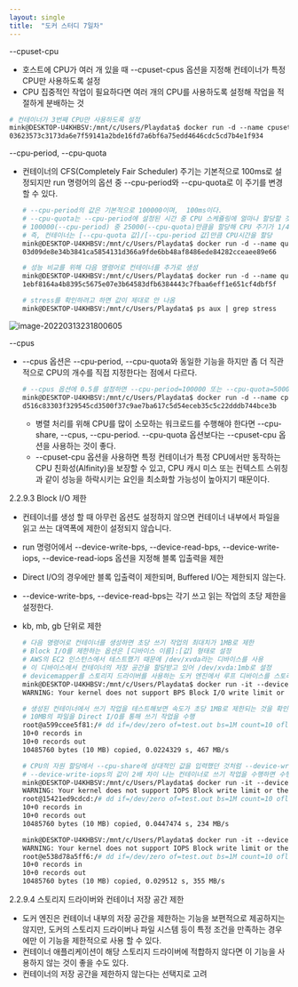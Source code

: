 ```yaml
---
layout: single
title:  "도커 스터디 7일차"
---
```

--cpuset-cpu

- 호스트에 CPU가 여러 개 있을 때 --cpuset-cpus 옵션을 지정해 컨테이너가 특정 CPU만 사용하도록 설정
- CPU 집중적인 작업이 필요하다면 여러 개의 CPU를 사용하도록 설정해 작업을 적절하게 분배하는 것

```dockerfile
# 컨테이너가 3번째 CPU만 사용하도록 설정
mink@DESKTOP-U4KHBSV:/mnt/c/Users/Playdata$ docker run -d --name cpuset_2 --cpuset-cpus=2 alicek106/stress stress --cpu 1
03623573c3173da6e7f59141a2bde16fd7a6bf6a75edd4646cdc5cd7b4e1f934
```



--cpu-period, --cpu-quota

- 컨테이너의 CFS(Completely Fair Scheduler) 주기는 기본적으로 100ms로 설정되지만 run 명령어의 옵션 중 --cpu-period와 --cpu-quota로 이 주기를 변경할 수 있다.

  ```dockerfile
  # --cpu-period의 값은 기본적으로 100000이며,  100ms이다.
  # --cpu-quota는 --cpu-period에 설정된 시간 중 CPU 스케쥴링에 얼마나 할당할 것인지를 설정
  # 100000(--cpu-period) 중 25000(--cpu-quota)만큼을 할당해 CPU 주기가 1/4로 줄었으므로 일반적인 컨테이너보다 CPU 성능이 1/4 정도로 감소
  # 즉, 컨테이너는 [--cpu-quota 값]/[--cpu-period 값]만큼 CPU시간을 할당
  mink@DESKTOP-U4KHBSV:/mnt/c/Users/Playdata$ docker run -d --name quota_1_4 --cpu-period=100000 --cpu-quota=25000 alicek106/stress stress --cpu 1
  03d09de8e34b3841ca5854131d366a9fde6bb48af8486ede84282cceaee89e66
  
  # 성능 비교를 위해 다음 명령어로 컨테이너를 추가로 생성
  mink@DESKTOP-U4KHBSV:/mnt/c/Users/Playdata$ docker run -d --name quota_1_1 --cpu-period=100000 --cpu-quota=100000 alicek106/stress --cpu 1
  1ebf8164a4b8395c5675e07e3b64583dfb6384443c7fbaa6eff1e651cf4dbf5f
  
  # stress를 확인하려고 하면 값이 제대로 안 나옴
  mink@DESKTOP-U4KHBSV:/mnt/c/Users/Playdata$ ps aux | grep stress
  ```

  

![image-20220313231800605](C:\Users\Playdata\AppData\Roaming\Typora\typora-user-images\image-20220313231800605.png)

--cpus

- --cpus 옵션은 --cpu-period, --cpu-quota와 동일한 기능을 하지만 좀 더 직관적으로 CPU의 개수를 직접 지정한다는 점에서 다르다.

  ```dockerfile
  # --cpus 옵션에 0.5를 설정하면 --cpu-period=100000 또는 --cpu-quota=500000과 동일하게 컨테이너의 CPU를 제한
  mink@DESKTOP-U4KHBSV:/mnt/c/Users/Playdata$ docker run -d --name cpus_container --cpus=0.5 alicek106/stress stress --cpu 1
  d516c83303f329545cd3500f37c9ae7ba617c5d54eceb35c5c22dddb744bce3b
  
  ```

  - 병렬 처리를 위해 CPU를 많이 소모하는 워크로드를 수행해야 한다면 --cpu-share, --cpus, --cpu-period. --cpu-quota 옵션보다는 --cpuset-cpu 옵션을 사용하는 것이 좋다.
  - --cpuset-cpu 옵션을 사용하면 특정 컨테이너가 특정 CPU에서만 동작하는 CPU 친화성(Alfinity)을 보장할 수 있고, CPU 캐시 미스 또는 컨텍스트 스위칭과 같이 성능을 하락시키는 요인을 최소화할 가능성이 높아지기 때문이다.

2.2.9.3 Block I/O 제한

- 컨테이너를 생성 할 때 아무런 옵션도 설정하지 않으면 컨테이너 내부에서 파일을 읽고 쓰는 대역폭에 제한이 설정되지 않습니다.

- run 명령어에서 --device-write-bps, --device-read-bps, --device-write-iops, --device-read-iops 옵션을 지정해 블록 입출력을 제한

- Direct I/O의 경우에만 블록 입출력이 제한되며, Buffered I/O는 제한되지 않는다.

- --device-write-bps, --device-read-bps는 각기 쓰고 읽는 작업의 초당 제한을 설정한다.

- kb, mb, gb 단위로 제한

  ```dockerfile
  # 다음 명령어로 컨테이너를 생성하면 초당 쓰기 작업의 최대치가 1MB로 제한
  # Block I/O를 제한하는 옵션은 [디바이스 이름]:[값] 형태로 설정
  # AWS의 EC2 인스턴스에서 테스트했기 때문에 /dev/xvda라는 디바이스를 사용
  # 이 디바이스에서 컨테이너의 저장 공간을 할당받고 있어 /dev/xvda:1mb로 설정
  # devicemapper를 스토리지 드라이버를 사용하는 도커 엔진에서 루프 디바이스를 스토리지로 사용한다면 /dev/loop0:1mb와 같은 형식
  mink@DESKTOP-U4KHBSV:/mnt/c/Users/Playdata$ docker run -it --device-write-bps /dev/xvda:1mb ubuntu:14.04
  WARNING: Your kernel does not support BPS Block I/O write limit or the cgroup is not mounted. Block I/O BPS write limit discarded.
  
  # 생성된 컨테이너에서 쓰기 작업을 테스트해보면 속도가 초당 1MB로 제한되는 것을 확인
  # 10MB의 파일을 Direct I/O를 통해 쓰기 작업을 수행
  root@a599ccee5f81:/# dd if=/dev/zero of=test.out bs=1M count=10 oflag=direct
  10+0 records in
  10+0 records out
  10485760 bytes (10 MB) copied, 0.0224329 s, 467 MB/s
  ```

  ```dockerfile
  # CPU의 자원 할당에서 --cpu-share에 상대적인 값을 입력했던 것처럼 --device-write-iops,   --device-read-iops에도 상대적인 값 입력
  # --device-write-iops의 값이 2배 차이 나는 컨테이너로 쓰기 작업을 수행하면 수행 시간 또는 2배 가량 차이가 남
  mink@DESKTOP-U4KHBSV:/mnt/c/Users/Playdata$ docker run -it --device-write-iops /dev/xvda:5 ubuntu:14.04
  WARNING: Your kernel does not support IOPS Block write limit or the cgroup is not mounted. Block I/O IOPS write limit discarded.
  root@15421ed9cdcd:/# dd if=/dev/zero of=test.out bs=1M count=10 oflag=direct
  10+0 records in
  10+0 records out
  10485760 bytes (10 MB) copied, 0.0447474 s, 234 MB/s
  
  mink@DESKTOP-U4KHBSV:/mnt/c/Users/Playdata$ docker run -it --device-write-iops /dev/xvda:10 ubuntu:14.04
  WARNING: Your kernel does not support IOPS Block write limit or the cgroup is not mounted. Block I/O IOPS write limit discarded.
  root@e538d78a5ff6:/# dd if=/dev/zero of=test.out bs=1M count=10 oflag=direct
  10+0 records in
  10+0 records out
  10485760 bytes (10 MB) copied, 0.029512 s, 355 MB/s
  ```

  

2.2.9.4 스토리지 드라이버와 컨테이너 저장 공간 제한

- 도커 엔진은 컨테이너 내부의 저장 공간을 제한하는 기능을 보편적으로 제공하지는 않지만, 도커의 스토리지 드라이버나 파일 시스템 등이 특정 조건을 만족하는 경우에만 이 기능을 제한적으로 사용 할 수 있다.
- 컨테이너 애플리케이션이 해당 스토리지 드라이버에 적합하지 않다면 이 기능을 사용하지 않는 것이 좋을 수도 있다.
- 컨테이너의 저장 공간을 제한하지 않는다는 선택지로 고려













